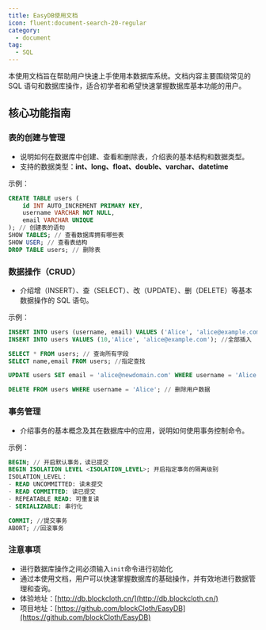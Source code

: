 ```yaml
---
title: EasyDB使用文档
icon: fluent:document-search-20-regular
category:
  - document
tag:
  - SQL
---
```


本使用文档旨在帮助用户快速上手使用本数据库系统。文档内容主要围绕常见的 SQL 语句和数据库操作，适合初学者和希望快速掌握数据库基本功能的用户。

## 核心功能指南

### **表的创建与管理**

- 说明如何在数据库中创建、查看和删除表，介绍表的基本结构和数据类型。
- 支持的数据类型：**int、long、float、double、varchar、datetime**

示例：
```sql
CREATE TABLE users (
    id INT AUTO_INCREMENT PRIMARY KEY,
    username VARCHAR NOT NULL,
    email VARCHAR UNIQUE
); // 创建表的语句
SHOW TABLES; // 查看数据库拥有哪些表
SHOW USER; // 查看表结构
DROP TABLE users; // 删除表
```

### **数据操作（CRUD）**

- 介绍增（INSERT）、查（SELECT）、改（UPDATE）、删（DELETE）等基本数据操作的 SQL 语句。

示例：
```sql
INSERT INTO users (username, email) VALUES ('Alice', 'alice@example.com'); // 指定插入
INSERT INTO users VALUES (10,'Alice', 'alice@example.com'); //全部插入

SELECT * FROM users; // 查询所有字段
SELECT name,email FROM users; //指定查找

UPDATE users SET email = 'alice@newdomain.com' WHERE username = 'Alice'; // 修改用户数据

DELETE FROM users WHERE username = 'Alice'; // 删除用户数据
```

### **事务管理**

- 介绍事务的基本概念及其在数据库中的应用，说明如何使用事务控制命令。

示例：
```sql
BEGIN; // 开启默认事务，读已提交
BEGIN ISOLATION LEVEL <ISOLATION_LEVEL>; 开启指定事务的隔离级别
ISOLATION_LEVEL：
- READ UNCOMMITTED: 读未提交
- READ COMMITTED: 读已提交
- REPEATABLE READ: 可重复读
- SERIALIZABLE: 串行化

COMMIT; //提交事务
ABORT; //回滚事务
```
### **注意事项**

- 进行数据库操作之间必须输入`init`命令进行初始化
- 通过本使用文档，用户可以快速掌握数据库的基础操作，并有效地进行数据管理和查询。
- 体验地址：[http://db.blockcloth.cn/](http://db.blockcloth.cn/)
- 项目地址：[https://github.com/blockCloth/EasyDB](https://github.com/blockCloth/EasyDB)
